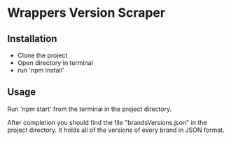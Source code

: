 Wrappers Version Scraper
========================

Installation
------------

* Clone the project
* Open directory in terminal
* run 'npm install'

Usage
-----

Run 'npm start' from the terminal in the project directory.

After completion you should find the file "brandsVersions.json" in the project directory.
It holds all of the versions of every brand in JSON format.
